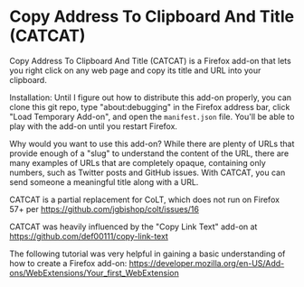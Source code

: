 # Copy Address To Clipboard And Title (CATCAT)

Copy Address To Clipboard And Title (CATCAT) is a Firefox add-on that lets you right click on any web page and copy its title and URL into your clipboard.

Installation: Until I figure out how to distribute this add-on properly, you can clone this git repo, type "about:debugging" in the Firefox address bar, click "Load Temporary Add-on", and open the `manifest.json` file. You'll be able to play with the add-on until you restart Firefox.

Why would you want to use this add-on? While there are plenty of URLs that provide enough of a "slug" to understand the content of the URL, there are many examples of URLs that are completely opaque, containing only numbers, such as Twitter posts and GitHub issues. With CATCAT, you can send someone a meaningful title along with a URL.

CATCAT is a partial replacement for CoLT, which does not run on Firefox 57+ per https://github.com/jgbishop/colt/issues/16

CATCAT was heavily influenced by the "Copy Link Text" add-on at https://github.com/def00111/copy-link-text

The following tutorial was very helpful in gaining a basic understanding of how to create a Firefox add-on: https://developer.mozilla.org/en-US/Add-ons/WebExtensions/Your_first_WebExtension

